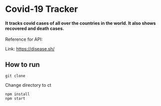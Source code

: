 # Covid-19 Tracker

#### It tracks covid cases of all over the countries in the world. It also shows recovered and death cases.

Reference for API:

Link: https://disease.sh/

## How to run

```
git clone
```
Change directory to ct

```
npm install
npm start
```
